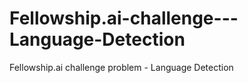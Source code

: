 # Fellowship.ai-challenge---Language-Detection
Fellowship.ai challenge problem - Language Detection
